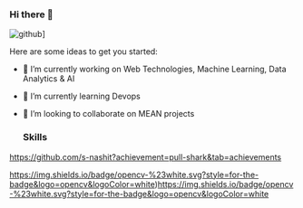 ### Hi there 👋

![github](https://img.shields.io/badge/GitHub-000000?style=for-the-badge&logo=GitHub&logoColor=white)]

<!--
**s-nashit/s-nashit** is a ✨ _special_ ✨ repository because its `README.md` (this file) appears on your GitHub profile.
-->
Here are some ideas to get you started:

- 🔭 I’m currently working on Web Technologies, Machine Learning, Data Analytics & AI
- 🌱 I’m currently learning Devops
- 👯 I’m looking to collaborate on MEAN projects

  ### Skills
https://github.com/s-nashit?achievement=pull-shark&tab=achievements

https://img.shields.io/badge/opencv-%23white.svg?style=for-the-badge&logo=opencv&logoColor=white)https://img.shields.io/badge/opencv-%23white.svg?style=for-the-badge&logo=opencv&logoColor=white
